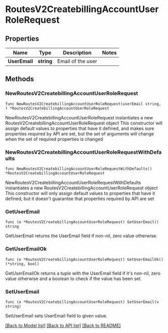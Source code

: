# RoutesV2CreatebillingAccountUserRoleRequest

## Properties

Name | Type | Description | Notes
------------ | ------------- | ------------- | -------------
**UserEmail** | **string** | Email of the user | 

## Methods

### NewRoutesV2CreatebillingAccountUserRoleRequest

`func NewRoutesV2CreatebillingAccountUserRoleRequest(userEmail string, ) *RoutesV2CreatebillingAccountUserRoleRequest`

NewRoutesV2CreatebillingAccountUserRoleRequest instantiates a new RoutesV2CreatebillingAccountUserRoleRequest object
This constructor will assign default values to properties that have it defined,
and makes sure properties required by API are set, but the set of arguments
will change when the set of required properties is changed

### NewRoutesV2CreatebillingAccountUserRoleRequestWithDefaults

`func NewRoutesV2CreatebillingAccountUserRoleRequestWithDefaults() *RoutesV2CreatebillingAccountUserRoleRequest`

NewRoutesV2CreatebillingAccountUserRoleRequestWithDefaults instantiates a new RoutesV2CreatebillingAccountUserRoleRequest object
This constructor will only assign default values to properties that have it defined,
but it doesn't guarantee that properties required by API are set

### GetUserEmail

`func (o *RoutesV2CreatebillingAccountUserRoleRequest) GetUserEmail() string`

GetUserEmail returns the UserEmail field if non-nil, zero value otherwise.

### GetUserEmailOk

`func (o *RoutesV2CreatebillingAccountUserRoleRequest) GetUserEmailOk() (*string, bool)`

GetUserEmailOk returns a tuple with the UserEmail field if it's non-nil, zero value otherwise
and a boolean to check if the value has been set.

### SetUserEmail

`func (o *RoutesV2CreatebillingAccountUserRoleRequest) SetUserEmail(v string)`

SetUserEmail sets UserEmail field to given value.



[[Back to Model list]](../README.md#documentation-for-models) [[Back to API list]](../README.md#documentation-for-api-endpoints) [[Back to README]](../README.md)


